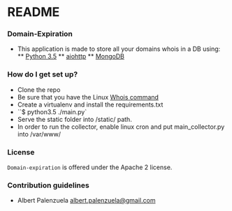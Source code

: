 # README #

### Domain-Expiration ###

* This application is made to store all your domains whois in a DB using:
** <a href="https://docs.python.org/3/whatsnew/3.5.html">Python 3.5</a>
** <a href="https://github.com/KeepSafe/aiohttp">aiohttp</a>
** <a href="https://www.mongodb.org/">MongoDB</a>

### How do I get set up? ###

* Clone the repo
* Be sure that you have the Linux <a href="http://www.computerhope.com/unix/uwhois.htm">Whois command</a>
* Create a virtualenv and install the requirements.txt
* ``$ python3.5 ./main.py`
* Serve the static folder into /static/ path.
* In order to run the collector, enable linux cron and put main_collector.py into /var/www/

### License ###

``Domain-expiration`` is offered under the Apache 2 license.

### Contribution guidelines ###

* Albert Palenzuela albert.palenzuela@gmail.com
